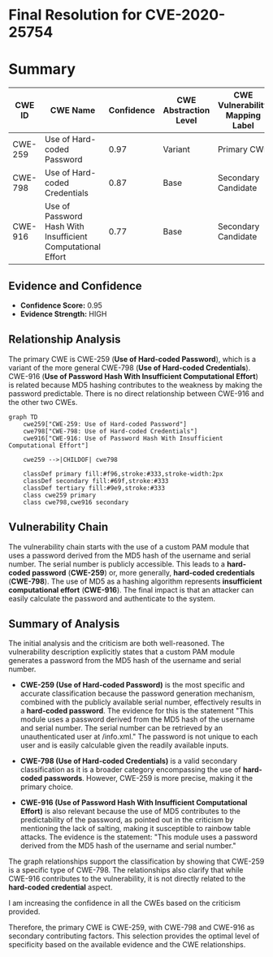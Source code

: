 # Final Resolution for CVE-2020-25754

# Summary
| CWE ID | CWE Name | Confidence | CWE Abstraction Level | CWE Vulnerability Mapping Label | CWE-Vulnerability Mapping Notes |
|---|---|---|---|---|---|
| CWE-259 | Use of Hard-coded Password | 0.97 | Variant | Primary CWE | Allowed |
| CWE-798 | Use of Hard-coded Credentials | 0.87 | Base | Secondary Candidate | Allowed |
| CWE-916 | Use of Password Hash With Insufficient Computational Effort | 0.77 | Base | Secondary Candidate | Allowed |

## Evidence and Confidence

*   **Confidence Score:** 0.95
*   **Evidence Strength:** HIGH

## Relationship Analysis
The primary CWE is CWE-259 (**Use of Hard-coded Password**), which is a variant of the more general CWE-798 (**Use of Hard-coded Credentials**). CWE-916 (**Use of Password Hash With Insufficient Computational Effort**) is related because MD5 hashing contributes to the weakness by making the password predictable. There is no direct relationship between CWE-916 and the other two CWEs.

```mermaid
graph TD
    cwe259["CWE-259: Use of Hard-coded Password"]
    cwe798["CWE-798: Use of Hard-coded Credentials"]
    cwe916["CWE-916: Use of Password Hash With Insufficient Computational Effort"]
    
    cwe259 -->|CHILDOF| cwe798
    
    classDef primary fill:#f96,stroke:#333,stroke-width:2px
    classDef secondary fill:#69f,stroke:#333
    classDef tertiary fill:#9e9,stroke:#333
    class cwe259 primary
    class cwe798,cwe916 secondary
```

## Vulnerability Chain
The vulnerability chain starts with the use of a custom PAM module that uses a password derived from the MD5 hash of the username and serial number. The serial number is publicly accessible. This leads to a **hard-coded password** (**CWE-259**) or, more generally, **hard-coded credentials** (**CWE-798**). The use of MD5 as a hashing algorithm represents **insufficient computational effort** (**CWE-916**). The final impact is that an attacker can easily calculate the password and authenticate to the system.

## Summary of Analysis
The initial analysis and the criticism are both well-reasoned. The vulnerability description explicitly states that a custom PAM module generates a password from the MD5 hash of the username and serial number.

*   **CWE-259 (Use of Hard-coded Password)** is the most specific and accurate classification because the password generation mechanism, combined with the publicly available serial number, effectively results in a **hard-coded password**. The evidence for this is the statement "This module uses a password derived from the MD5 hash of the username and serial number. The serial number can be retrieved by an unauthenticated user at /info.xml." The password is not unique to each user and is easily calculable given the readily available inputs.

*   **CWE-798 (Use of Hard-coded Credentials)** is a valid secondary classification as it is a broader category encompassing the use of **hard-coded passwords**. However, CWE-259 is more precise, making it the primary choice.

*   **CWE-916 (Use of Password Hash With Insufficient Computational Effort)** is also relevant because the use of MD5 contributes to the predictability of the password, as pointed out in the criticism by mentioning the lack of salting, making it susceptible to rainbow table attacks. The evidence is the statement: "This module uses a password derived from the MD5 hash of the username and serial number."

The graph relationships support the classification by showing that CWE-259 is a specific type of CWE-798. The relationships also clarify that while CWE-916 contributes to the vulnerability, it is not directly related to the **hard-coded credential** aspect.

I am increasing the confidence in all the CWEs based on the criticism provided.

Therefore, the primary CWE is CWE-259, with CWE-798 and CWE-916 as secondary contributing factors. This selection provides the optimal level of specificity based on the available evidence and the CWE relationships.